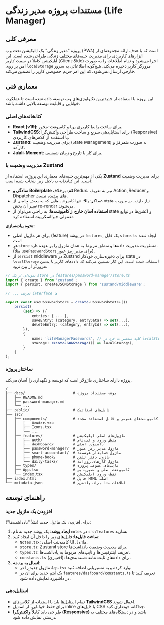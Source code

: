 # مستندات پروژه مدیر زندگی (Life Manager)

## معرفی کلی

پروژه "مدیر زندگی" یک اپلیکیشن تحت وب (PWA) است که با هدف ارائه مجموعه‌ای از ابزارهای کاربردی برای مدیریت جنبه‌های مختلف زندگی طراحی شده است. این اپلیکیشن کاملاً در سمت کاربر (Client-Side) اجرا می‌شود و تمام اطلاعات را به صورت امن بر روی `localStorage` مرورگر کاربر ذخیره می‌کند. هیچ‌گونه اطلاعاتی به سرور خارجی ارسال نمی‌شود، که این امر حریم خصوصی کاربر را تضمین می‌کند.

## معماری فنی

این پروژه با استفاده از جدیدترین تکنولوژی‌های وب توسعه داده شده است تا عملکرد، خوانایی و قابلیت توسعه بالایی داشته باشد.

### کتابخانه‌های اصلی

- **React (v19)**: برای ساخت رابط کاربری پویا و کامپوننت-محور.
- **TailwindCSS**: برای استایل‌دهی سریع و ساخت طراحی واکنش‌گرا (Responsive) با استفاده از کلاس‌های کاربردی.
- **Zustand**: برای مدیریت وضعیت (State Management) به صورت متمرکز و کارآمد.
- **Jalali-Moment**: برای کار با تاریخ و زمان شمسی.

### مدیریت وضعیت با Zustand

یکی از مهم‌ترین جنبه‌های معماری این پروژه، استفاده از **Zustand** برای مدیریت وضعیت است. این کتابخانه به دلایل زیر انتخاب شده است:
- **سادگی و Boilerplate کم**: برخلاف Redux، نیاز به تعریف Action, Reducer و Dispatcher های پیچیده نیست.
- **عملکرد بالا**: تنها کامپوننت‌هایی که به بخش خاصی از state نیاز دارند، در صورت تغییر آن بخش re-render می‌شوند.
- **استفاده آسان خارج از کامپوننت‌ها**: به راحتی می‌توان از state و اکشن‌ها در توابع معمولی جاوااسکریپت استفاده کرد.

**نحوه پیاده‌سازی:**
- برای هر ماژول اصلی (feature) در پوشه `features`, یک فایل `store.ts` ایجاد شده است.
- هر `store` مسئولیت مدیریت داده‌ها و منطق مربوط به همان ماژول را بر عهده دارد. (مثلاً `usePasswordStore` برای مدیر رمز عبور).
- از `persist` middleware در Zustand برای ذخیره‌سازی خودکار state در `localStorage` استفاده شده است. این کار تضمین می‌کند که داده‌های کاربر با بستن مرورگر از بین نرود.

```ts
// نمونه‌ای از یک store در features/password-manager/store.ts
import { create } from 'zustand';
import { persist, createJSONStorage } from 'zustand/middleware';

// ... تعریف interface ها

export const usePasswordStore = create<PasswordState>()(
    persist(
        (set) => ({
            entries: { ... },
            saveEntry: (category, entryData) => set(...),
            deleteEntry: (category, entryId) => set(...),
        }),
        {
            name: 'lifeManagerPasswords', // کلید منحصر به فرد در localStorage
            storage: createJSONStorage(() => localStorage),
        }
    )
);
```

### ساختار پروژه

پروژه دارای ساختاری ماژولار است که توسعه و نگهداری را آسان می‌کند.

```
/
├── docs/                      # پوشه مستندات پروژه
│   ├── README.md
│   ├── password-manager.md
│   └── ...
├── public/                    # فایل‌های استاتیک
├── src/
│   ├── components/            # کامپوننت‌های عمومی و قابل استفاده مجدد
│   │   ├── Header.tsx
│   │   ├── Icons.tsx
│   │   └── ...
│   ├── features/              # ماژول‌های اصلی اپلیکیشن
│   │   ├── auth/              # منطق ورود و ثبت‌نام
│   │   ├── dashboard/         # داشبورد اصلی
│   │   ├── password-manager/  # ماژول مدیر رمز عبور
│   │   ├── smart-accountant/  # ماژول حسابدار هوشمند
│   │   ├── phone-book/        # ماژول دفتر تلفن
│   │   └── daily-tasks/       # ماژول کارهای روزانه
│   ├── types/                 # تایپ‌های عمومی پروژه
│   ├── App.tsx                # کامپوننت اصلی و مسیریابی
│   └── index.tsx              # نقطه ورود اپلیکیشن
├── index.html                 # فایل HTML اصلی
└── metadata.json              # اطلاعات متا برای پلتفرم
```

## راهنمای توسعه

### افزودن یک ماژول جدید

برای افزودن یک ماژول جدید (مثلاً "یادداشت‌ها"):

1.  **ایجاد پوشه**: یک پوشه جدید به نام `notes` در `src/features` بسازید.
2.  **ساخت فایل‌ها**: فایل‌های زیر را داخل آن ایجاد کنید:
    - `Notes.tsx`: کامپوننت اصلی UI ماژول.
    - `store.ts`: Zustand store برای مدیریت وضعیت یادداشت‌ها.
    - `types.ts`: تعریف اینترفیس‌ها و تایپ‌های مربوط به یادداشت‌ها.
    - `constants.ts` (اختیاری): برای داده‌های ثابت مانند دسته‌بندی‌ها.
3.  **اتصال به برنامه**:
    - ماژول جدید را در `App.tsx` وارد کرده و به مسیریابی اضافه کنید.
    - یک آیتم جدید برای آن در `features/dashboard/constants.ts` تعریف کنید تا در داشبورد نمایش داده شود.

### استایل‌دهی

- تمام استایل‌ها باید با استفاده از کلاس‌های **TailwindCSS** اعمال شوند.
- برای حفظ خوانایی، از استایل inline یا فایل‌های CSS جداگانه خودداری کنید.
- طراحی باید کاملاً **واکنش‌گرا (Responsive)** باشد و در دستگاه‌های مختلف به درستی نمایش داده شود.